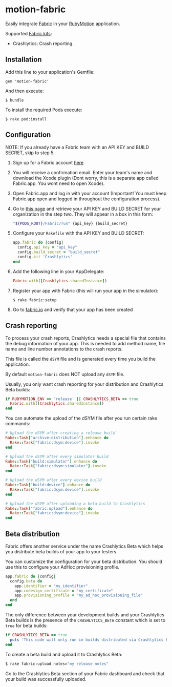 # motion-fabric

Easily integrate [Fabric](https://fabric.io) in your [RubyMotion](http://www.rubymotion.com) application.

Supported [Fabric kits](https://fabric.io/kits):

- Crashlytics: Crash reporting.

## Installation

Add this line to your application's Gemfile:

    gem 'motion-fabric'

And then execute:

    $ bundle
    
To install the required Pods execute:

    $ rake pod:install
    
## Configuration

NOTE: If you already have a Fabric team with an API KEY and BUILD SECRET, skip to step 5.

1. Sign up for a Fabric account [here](https://fabric.io/sign_up)
2. You will receive a confirmation email. Enter your team's name and download the Xcode plugin (Dont worry, this is a separate app called Fabric.app. You wont need to open Xcode).
3. Open Fabric.app and log in with your account (Important! You must keep Fabric.app open and logged in throughout the configuration process).
4. Go to [this page](https://fabric.io/kits/ios/crashlytics/install) and retrieve your API KEY and BUILD SECRET for your organization in the step two. They will appear in a box in this form:

    ```bash
    "${PODS_ROOT}/Fabric/run" {api_key} {build_secret}
    ```
5. Configure your `Rakefile` with the API KEY and BUILD SECRET:

    ```ruby
    app.fabric do |config|
      config.api_key = "api_key"
      config.build_secret = "build_secret"
      config.kit 'Crashlytics'
    end
    ```
6. Add the following line in your AppDelegate:

    ```ruby
    Fabric.with([Crashlytics.sharedInstance])
    ``` 
7. Register your app with Fabric (this will run your app in the simulator):

    ```
    $ rake fabric:setup
    ```
8. Go to [fabric.io](https://fabric.io) and verify that your app has been created


## Crash reporting

To process your crash reports, Crashlytics needs a special file that contains the debug information of your app. This is needed to add method name, file name and line number annotations to the crash reports.

This file is called the `dSYM` file and is generated every time you build the application.

By default `motion-fabric` does NOT upload any `dSYM` file.

Usually, you only want crash reporting for your distribution and Crashlytics 
Beta builds:

```ruby
if RUBYMOTION_ENV == 'release' || CRASHLYTICS_BETA == true
  Fabric.with([Crashlytics.sharedInstance]) 
end
```

You can automate the upload of the dSYM file after you run certain rake commands:

```ruby
# Upload the dSYM after creating a release build
Rake::Task["archive:distribution"].enhance do
  Rake::Task["fabric:dsym:device"].invoke
end

# Upload the dSYM after every simulator build
Rake::Task["build:simulator"].enhance do
  Rake::Task["fabric:dsym:simulator"].invoke
end

# Upload the dSYM after every device build
Rake::Task["build:device"].enhance do
  Rake::Task["fabric:dsym:device"].invoke
end

# Upload the dSYM after uploading a beta build to Crashlytics
Rake::Task["fabric:upload"].enhance do
  Rake::Task["fabric:dsym:device"].invoke
end
```

## Beta distribution

Fabric offers another service under the name Crashlytics Beta which helps you
distribute beta builds of your app to your testers.

You can customize the configuration for your beta distribution. You should use
this to configure your AdHoc provisioninig profile.

```ruby
app.fabric do |config|
  config.beta do
    app.identifier = "my_identifier"
    app.codesign_certificate = "my_certificate"
    app.provisioning_profile = "my_ad_hoc_provisioning_file"
  end
end
```

The only difference between your development builds and your Crashlytics Beta
builds is the presence of the `CRASHLYTICS_BETA` constant which is set to `true`
for beta builds:

```ruby
if CRASHLYTICS_BETA == true
  puts 'This code will only run in builds distributed via Crashlytics Beta'
end
```

To create a beta build and upload it to Crashlytics Beta:

```bash
$ rake fabric:upload notes="my release notes"
```

Go to the Crashlytics Beta section of your Fabric dashboard and check that your
build was successfully uploaded.
